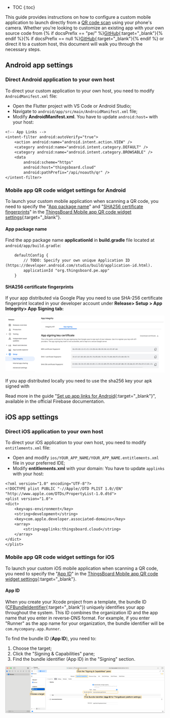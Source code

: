 * TOC
{:toc}

This guide provides instructions on how to configure a custom mobile application to launch directly from a [QR code scan](/docs/{{peDocsPrefix}}user-guide/ui/mobile-qr-code/) using your phone's camera. 
Whether you're looking to customize an existing app with your own source code from {% if docsPrefix == "pe/" %}[GitHub](https://github.com/thingsboard/flutter_thingsboard_pe_app){:target="_blank"}{% endif %}{% if docsPrefix == null %}[GitHub](https://github.com/thingsboard/flutter_thingsboard_app){:target="_blank"}{% endif %} or direct it to a custom host, this document will walk you through the necessary steps.

## Android app settings

### Direct Android application to your own host

To direct your custom application to your own host, you need to modify `AndroidManifest.xml` file:

- Open the Flutter project with VS Code or Android Studio;
- Navigate to `android/app/src/main/AndroidManifest.xml` file;
- Modify **AndroidManifest.xml**. You have to update `android:host=` with your host:

```text
<!-- App Links -->
<intent-filter android:autoVerify="true">
    <action android:name="android.intent.action.VIEW" />
    <category android:name="android.intent.category.DEFAULT" />
    <category android:name="android.intent.category.BROWSABLE" />
    <data
        android:scheme="https"
        android:host="thingsboard.cloud"
        android:pathPrefix="/api/noauth/qr" />
</intent-filter>
```

### Mobile app QR code widget settings for Android

To launch your custom mobile application when scanning a QR code, you need to specify the "[App package name](#app-package-name)" and "[SHA256 certificate fingerprints](#sha256-certificate-fingerprints)" in the [ThingsBoard Mobile app QR code widget settings](/docs/{{peDocsPrefix}}user-guide/ui/mobile-qr-code/#configuring-qr-code-widget-on-home-page){:target="_blank"}.

#### App package name

Find the app package name **applicationId** in **build.gradle** file located at `android/app/build.gradle`:

```text
    defaultConfig {
        // TODO: Specify your own unique Application ID (https://developer.android.com/studio/build/application-id.html).
        applicationId "org.thingsboard.pe.app"
    }
```

#### SHA256 certificate fingerprints

If your app distributed via Google Play you need to use SHA-256 certificate fingerprint located in your developer account under **Release> Setup > App Integrity> App Signing tab:**

![image](/images/mobile/sha256-fingerprint.png)

If you app distributed locally you need to use the sha256 key your apk signed with

Read more in the guide "[Set up app links for Android](https://docs.flutter.dev/cookbook/navigation/set-up-app-links#sha256-fingerprint){:target="_blank"}", available in the official Firebase documentation.

## iOS app settings

### Direct iOS application to your own host

To direct your iOS application to your own host, you need to modify `entitlements.xml` file:

- Open and modify `ios/YOUR_APP_NAME/YOUR_APP_NAME.entitlements.xml` file in your preferred IDE;
- Modify **entitlements.xml** with your domain: You have to update `applinks` with your host:

```text
<?xml version="1.0" encoding="UTF-8"?>
<!DOCTYPE plist PUBLIC "-//Apple//DTD PLIST 1.0//EN" "http://www.apple.com/DTDs/PropertyList-1.0.dtd">
<plist version="1.0">
<dict>
	<key>aps-environment</key>
	<string>development</string>
	<key>com.apple.developer.associated-domains</key>
	<array>
		<string>applinks:thingsboard.cloud</string>
	</array>
</dict>
</plist>
```

### Mobile app QR code widget settings for iOS

To launch your custom iOS mobile application when scanning a QR code, you need to specify the "[App ID](#app-id)" in the [ThingsBoard Mobile app QR code widget settings](/docs/{{peDocsPrefix}}user-guide/ui/mobile-qr-code/#configuring-qr-code-widget-on-home-page){:target="_blank"}.

#### App ID

When you create your Xcode project from a template, the bundle ID ([CFBundleIdentifier](https://developer.apple.com/documentation/bundleresources/information_property_list/cfbundleidentifier){:target="_blank"}) uniquely identifies your app throughout the system.
This ID combines the organization ID and the app name that you enter in reverse-DNS format.
For example, if you enter "Runner" as the app name for your organization, the bundle identifier will be `com.mycompany.app.Runner`.

To find the bundle ID (**App ID**), you need to:

1. Choose the target;
2. Click the "Signing & Capabilities" pane;
3. Find the bundle identifier (App ID) in the "Signing" section.

![image](/images/mobile/qr-code-app-id.png)